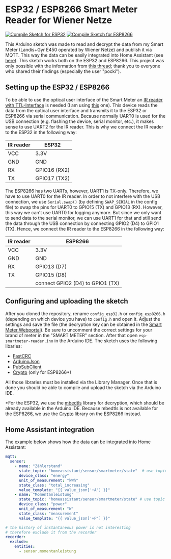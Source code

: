 # ESP32 / ESP8266 Smart Meter Reader for Wiener Netze

[![Compile Sketch for ESP32](https://github.com/aldadic/esp-smartmeter-reader/actions/workflows/compile_esp32.yml/badge.svg)](https://github.com/aldadic/esp-smartmeter-reader/actions/workflows/compile_esp32.yml)
[![Compile Sketch for ESP8266](https://github.com/aldadic/esp-smartmeter-reader/actions/workflows/compile_esp8266.yml/badge.svg)](https://github.com/aldadic/esp-smartmeter-reader/actions/workflows/compile_esp8266.yml)

This Arduino sketch was made to read and decrypt the data from my Smart Meter (Landis+Gyr E450 operated by Wiener Netze) and publish it via MQTT. This way the data can be easily integrated into Home Assistant (see [here](#home-assistant-integration)). This sketch works both on the ESP32 and ESP8266. This project was only possible with the information from [this thread](https://www.lteforum.at/mobilfunk/wiener-netze-smart-meter-auslesen.16222/); thank you to everyone who shared their findings (especially the user "pocki").

## Setting up the ESP32 / ESP8266

To be able to use the optical user interface of the Smart Meter an [IR reader with TTL-Interface](https://wiki.volkszaehler.org/hardware/controllers/ir-schreib-lesekopf-ttl-ausgang) is needed (I am using [this](https://www.ebay.de/itm/313460034498) one). This device reads the data from the optical user interface and transmits it to the ESP32 or ESP8266 via serial communication. Because normally UART0 is used for the USB connection (e.g. flashing the device, serial monitor, etc.), it makes sense to use UART2 for the IR reader. This is why we connect the IR reader to the ESP32 in the following way:

| IR reader  | ESP32        |
| ---------- | ------------ |
| VCC        | 3.3V         |
| GND        | GND          |
| RX         | GPIO16 (RX2) |
| TX         | GPIO17 (TX2) |

The ESP8266 has two UARTs, however, UART1 is TX-only. Therefore, we have to use UART0 for the IR reader. In order to not interfere with the USB connection, we use `Serial.swap()` (by defining `SWAP_SERIAL` in the config file) to swap the pins for UART0 to GPIO15 (TX) and GPIO13 (RX). However, this way we can't use UART0 for logging anymore. But since we only want to send data to the serial monitor, we can use UART1 for that and still send the data through the USB connection by connecting GPIO2 (D4) to GPIO1 (TX). Hence, we connect the IR reader to the ESP8266 in the following way:

| IR reader  | ESP8266                          |
| ---------- | -------------------------------- |
| VCC        | 3.3V                             |
| GND        | GND                              |
| RX         | GPIO13 (D7)                      |
| TX         | GPIO15 (D8)                      |
|            | connect GPIO2 (D4) to GPIO1 (TX) |

## Configuring and uploading the sketch

After you cloned the repository, rename `config_esp32.h` or `config_esp8266.h` (depending on which device you have) to `config.h` and open it. Adjust the settings and save the file (the decryption key can be obtained in the [Smart Meter Webportal](https://smartmeter-web.wienernetze.at/)). Be sure to uncomment the correct settings for your brand of meter in the "SMART METER" section. After that open `esp-smartmeter-reader.ino` in the Arduino IDE. The sketch uses the following libaries:

* [FastCRC](https://github.com/FrankBoesing/FastCRC)
* [ArduinoJson](https://github.com/bblanchon/ArduinoJson)
* [PubSubClient](https://github.com/knolleary/pubsubclient)
* [Crypto](https://github.com/OperatorFoundation/Crypto) (only for ESP8266*)

All those libraries must be installed via the Library Manager. Once that is done you should be able to compile and upload the sketch via the Arduino IDE.

\*For the ESP32, we use the [mbedtls](https://github.com/Mbed-TLS/mbedtls) library for decryption, which should be already available in the Arduino IDE. Because mbedtls is not available for the ESP8266, we use the [Crypto](https://github.com/OperatorFoundation/Crypto) library on the ESP8266 instead.

## Home Assistant integration

The example below shows how the data can be integrated into Home Assistant:

```yaml
mqtt:
  sensor:
    - name: "Zählerstand"
      state_topic: "homeassistant/sensor/smartmeter/state"  # use topic from config.h
      device_class: "energy"
      unit_of_measurement: "kWh"
      state_class: "total_increasing"
      value_template: "{{ value_json['+A'] }}"
    - name: "Momentanleistung"
      state_topic: "homeassistant/sensor/smartmeter/state" # use topic from config.h
      device_class: "power"
      unit_of_measurement: "W"
      state_class: "measurement"
      value_template: "{{ value_json['+P'] }}"

# the history of instantaneous power is not interesting 
# therefore exclude it from the recorder
recorder:
  exclude:
    entities:
      - sensor.momentanleistung
```
